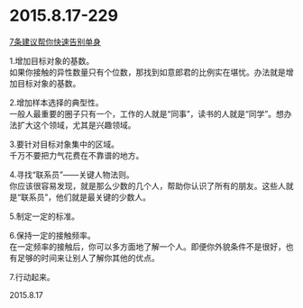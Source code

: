2015.8.17-229
=============
[7条建议帮你快速告别单身](http://mp.weixin.qq.com/s?__biz=MjM5NjY5NTM0MQ==&mid=209023688&idx=1&sn=77ee69c923f95eec8c36b390848dfbe9&scene=5&srcid=SQXp8cMVQv3wuQq8LiDn#rd)

1.增加目标对象的基数。  
如果你接触的异性数量只有个位数，那找到如意郎君的比例实在堪忧。办法就是增加目标对象的基数。

2.增加样本选择的典型性。  
一般人最重要的圈子只有一个，工作的人就是“同事”，读书的人就是“同学”。想办法扩大这个领域，尤其是兴趣领域。

3.要针对目标对象集中的区域。  
千万不要把力气花费在不靠谱的地方。

4.寻找“联系员”——关键人物法则。  
你应该很容易发现，就是那么少数的几个人，帮助你认识了所有的朋友。这些人就是“联系员”，他们就是最关键的少数人。

5.制定一定的标准。  

6.保持一定的接触频率。  
在一定频率的接触后，你可以多方面地了解一个人。即便你外貌条件不是很好，也有足够的时间来让别人了解你其他的优点。

7.行动起来。  

2015.8.17